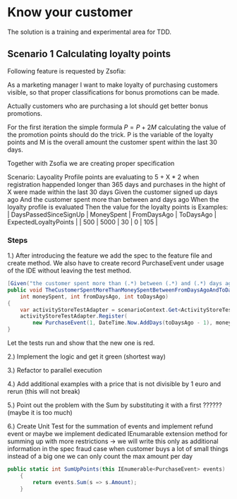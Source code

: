 # Know your customer

The solution is a training and experimental area for TDD. 

## Scenario 1 Calculating loyalty points

Following feature is requested by Zsofia:

As a marketing manager I want to make loyalty of purchasing customers visible,
so that proper classifications for bonus promotions can be made.

Actually customers who are purchasing a lot should get better bonus promotions.

For the first iteration the simple formula $P = P + 2M$ calculating the value of the 
promotion points should do the trick. P is the variable of the loyalty points and 
M is the overall amount the customer spent within the last 30 days.

Together with Zsofia we are creating proper specification

Scenario: Layoality Profile points are evaluating to 5 + X * 2 when registration 
happended longer than 365 days and purchases in the hight of X were made within the last 30 days
Given the customer signed up <DaysPassedSinceSignUp> days ago
And the customer spent more than <MoneySpent> between <FromDaysAgo> and <ToDaysAgo> days ago
When the loyalty profile is evaluated
Then the value for the loyalty points is <ExpectedLoyaltyPoints>
Examples:
| DaysPassedSinceSignUp | MoneySpent | FromDaysAgo | ToDaysAgo | ExpectedLoyaltyPoints |
| 500                   | 5000       | 30          | 0         | 105                   |

### Steps

1.) After introducing the feature we add the spec to the feature file and create method. We also have to create 
record PurchaseEvent under usage of the IDE without leaving the test method.
```csharp
[Given("the customer spent more than (.*) between (.*) and (.*) days ago")]
public void TheCustomerSpentMoreThanMoneySpentBetweenFromDaysAgoAndToDaysAgo(
    int moneySpent, int fromDaysAgo, int toDaysAgo)
{
    var activityStoreTestAdapter = scenarioContext.Get<ActivityStoreTestAdapter>(ActivityStoreTestAdapterKey);
    activityStoreTestAdapter.Register(
        new PurchaseEvent(1, DateTime.Now.AddDays(toDaysAgo - 1), moneySpent));
}
```
Let the tests run and show that the new one is red.

2.) Implement the logic and get it green (shortest way)

3.) Refactor to parallel execution

4.) Add additional examples with a price that is not divisible by 1 euro and rerun (this will not break)

5.) Point out the problem with the Sum by substituting it with a first ?????? (maybe it is too much)

6.) Create Unit Test for the summation of events and implement refund event
    or maybe we implement dedicated IEnumarable extension method for summing up with more 
    restrictions -> we will write this only as additional information in the spec 
    fraud case when customer buys a lot of small things instead of a big one
    we can only count the max amount per day

```csharp
public static int SumUpPoints(this IEnumerable<PurchaseEvent> events)
    {
        return events.Sum(s => s.Amount);
    }
```



